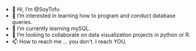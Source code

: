 - 👋 Hi, I’m @SoyTofu
- 👀 I’m interested in learning how to program and conduct database queries.
- 🌱 I’m currently learning mySQL.
- 💞️ I’m looking to collaborate on data visualization projects in python or R.
- 📫 How to reach me ... you don't. I reach YOU.

<!---
SoyTofu/SoyTofu is a ✨ special ✨ repository because its `README.md` (this file) appears on your GitHub profile.
You can click the Preview link to take a look at your changes.
--->
